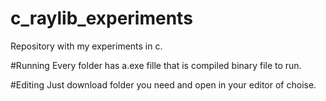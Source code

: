 # c_raylib_experiments

Repository with my experiments in c.

#Running
Every folder has a.exe fille that is compiled binary file to run.

#Editing
Just download folder you need and open in your editor of choise.
